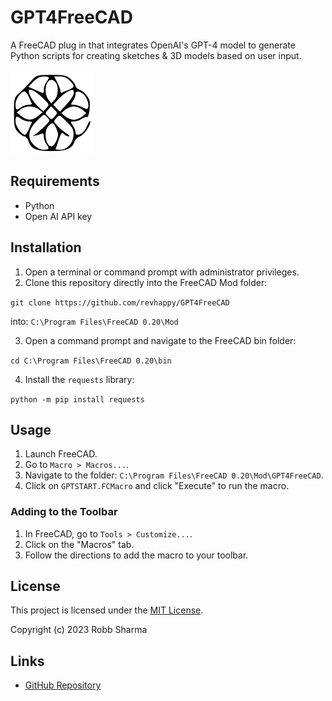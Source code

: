 # GPT4FreeCAD

A FreeCAD plug in that integrates OpenAI's GPT-4 model to generate Python scripts for creating sketches & 3D models based on user input.

![Workbench Logo](logo.svg)

## Requirements
- Python
- Open AI API key

## Installation

1. Open a terminal or command prompt with administrator privileges.
2. Clone this repository directly into the FreeCAD Mod folder:

`git clone https://github.com/revhappy/GPT4FreeCAD`

into:
`C:\Program Files\FreeCAD 0.20\Mod`

3. Open a command prompt and navigate to the FreeCAD bin folder:

`cd C:\Program Files\FreeCAD 0.20\bin`

4. Install the `requests` library:

`python -m pip install requests`

## Usage

1. Launch FreeCAD.
2. Go to `Macro > Macros...`.
3. Navigate to the folder: `C:\Program Files\FreeCAD 0.20\Mod\GPT4FreeCAD`.
4. Click on `GPTSTART.FCMacro` and click "Execute" to run the macro.

### Adding to the Toolbar

1. In FreeCAD, go to `Tools > Customize...`.
2. Click on the "Macros" tab.
3. Follow the directions to add the macro to your toolbar.

## License

This project is licensed under the [MIT License](LICENSE).

Copyright (c) 2023 Robb Sharma
## Links

- [GitHub Repository](https://github.com/revhappy/GPT4FreeCAD)
